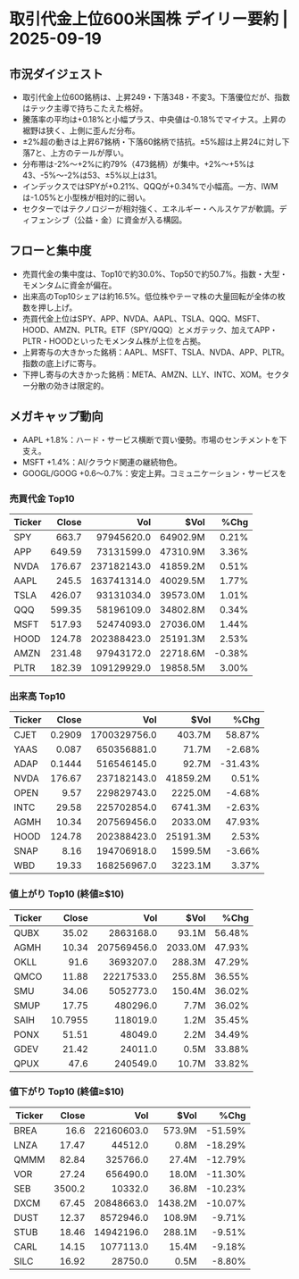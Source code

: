 # 取引代金上位600米国株 デイリー要約 | 2025-09-19

## 市況ダイジェスト
- 取引代金上位600銘柄は、上昇249・下落348・不変3。下落優位だが、指数はテック主導で持ちこたえた格好。
- 騰落率の平均は+0.18%と小幅プラス、中央値は-0.18%でマイナス。上昇の裾野は狭く、上側に歪んだ分布。
- ±2%超の動きは上昇67銘柄・下落60銘柄で拮抗。±5%超は上昇24に対し下落7と、上方のテールが厚い。
- 分布帯は-2%〜+2%に約79%（473銘柄）が集中。+2%〜+5%は43、-5%〜-2%は53、±5%以上は31。
- インデックスではSPYが+0.21%、QQQが+0.34%で小幅高。一方、IWMは-1.05%と小型株が相対的に弱い。
- セクターではテクノロジーが相対強く、エネルギー・ヘルスケアが軟調。ディフェンシブ（公益・金）に資金が入る構図。

## フローと集中度
- 売買代金の集中度は、Top10で約30.0%、Top50で約50.7%。指数・大型・モメンタムに資金が偏在。
- 出来高のTop10シェアは約16.5%。低位株やテーマ株の大量回転が全体の枚数を押し上げ。
- 売買代金上位はSPY、APP、NVDA、AAPL、TSLA、QQQ、MSFT、HOOD、AMZN、PLTR。ETF（SPY/QQQ）とメガテック、加えてAPP・PLTR・HOODといったモメンタム株が上位を占拠。
- 上昇寄与の大きかった銘柄：AAPL、MSFT、TSLA、NVDA、APP、PLTR。指数の底上げに寄与。
- 下押し寄与の大きかった銘柄：META、AMZN、LLY、INTC、XOM。セクター分散の効きは限定的。

## メガキャップ動向
- AAPL +1.8%：ハード・サービス横断で買い優勢。市場のセンチメントを下支え。
- MSFT +1.4%：AI/クラウド関連の継続物色。
- GOOGL/GOOG +0.6〜0.7%：安定上昇。コミュニケーション・サービスを

### 売買代金 Top10
| Ticker | Close | Vol | $Vol | %Chg |
|---|---:|---:|---:|---:|
| SPY | 663.7 | 97945620.0 | 64902.9M | 0.21% |
| APP | 649.59 | 73131599.0 | 47310.9M | 3.36% |
| NVDA | 176.67 | 237182143.0 | 41859.2M | 0.51% |
| AAPL | 245.5 | 163741314.0 | 40029.5M | 1.77% |
| TSLA | 426.07 | 93131034.0 | 39573.0M | 1.01% |
| QQQ | 599.35 | 58196109.0 | 34802.8M | 0.34% |
| MSFT | 517.93 | 52474093.0 | 27036.0M | 1.44% |
| HOOD | 124.78 | 202388423.0 | 25191.3M | 2.53% |
| AMZN | 231.48 | 97943172.0 | 22718.6M | -0.38% |
| PLTR | 182.39 | 109129929.0 | 19858.5M | 3.00% |


### 出来高 Top10
| Ticker | Close | Vol | $Vol | %Chg |
|---|---:|---:|---:|---:|
| CJET | 0.2909 | 1700329756.0 | 403.7M | 58.87% |
| YAAS | 0.087 | 650356881.0 | 71.7M | -2.68% |
| ADAP | 0.1444 | 516546145.0 | 92.7M | -31.43% |
| NVDA | 176.67 | 237182143.0 | 41859.2M | 0.51% |
| OPEN | 9.57 | 229829743.0 | 2225.0M | -4.68% |
| INTC | 29.58 | 225702854.0 | 6741.3M | -2.63% |
| AGMH | 10.34 | 207569456.0 | 2033.0M | 47.93% |
| HOOD | 124.78 | 202388423.0 | 25191.3M | 2.53% |
| SNAP | 8.16 | 194706918.0 | 1599.5M | -3.66% |
| WBD | 19.33 | 168256967.0 | 3223.1M | 3.37% |


### 値上がり Top10 (終値≥$10)
| Ticker | Close | Vol | $Vol | %Chg |
|---|---:|---:|---:|---:|
| QUBX | 35.02 | 2863168.0 | 93.1M | 56.48% |
| AGMH | 10.34 | 207569456.0 | 2033.0M | 47.93% |
| OKLL | 91.6 | 3693207.0 | 288.3M | 47.29% |
| QMCO | 11.88 | 22217533.0 | 255.8M | 36.55% |
| SMU | 34.06 | 5052773.0 | 150.4M | 36.02% |
| SMUP | 17.75 | 480296.0 | 7.7M | 36.02% |
| SAIH | 10.7955 | 118019.0 | 1.2M | 35.45% |
| PONX | 51.51 | 48049.0 | 2.2M | 34.49% |
| GDEV | 21.42 | 24011.0 | 0.5M | 33.88% |
| QPUX | 47.6 | 240549.0 | 10.7M | 33.82% |


### 値下がり Top10 (終値≥$10)
| Ticker | Close | Vol | $Vol | %Chg |
|---|---:|---:|---:|---:|
| BREA | 16.6 | 22160603.0 | 573.9M | -51.59% |
| LNZA | 17.47 | 44512.0 | 0.8M | -18.29% |
| QMMM | 82.84 | 325766.0 | 27.4M | -12.79% |
| VOR | 27.24 | 656490.0 | 18.0M | -11.30% |
| SEB | 3500.2 | 10332.0 | 36.8M | -10.23% |
| DXCM | 67.45 | 20848663.0 | 1438.2M | -10.07% |
| DUST | 12.37 | 8572946.0 | 108.9M | -9.71% |
| STUB | 18.46 | 14942196.0 | 288.1M | -9.51% |
| CARL | 14.15 | 1077113.0 | 15.4M | -9.18% |
| SILC | 16.92 | 28750.0 | 0.5M | -8.80% |

